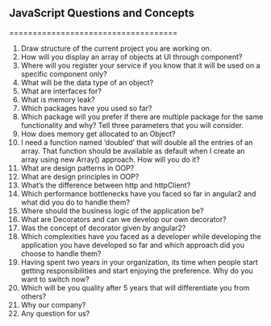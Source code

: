 ## JavaScript Questions and Concepts
====================================

1.	Draw structure of the current project you are working on.
2.	How will you display an array of objects at UI through component?
3.	Where will you register your service if you know that it will be used on a specific component only?
4.	What will be the data type of an object?
5.	What are interfaces for?
6.	What is memory leak?
7.	Which packages have you used so far?
8.	Which package will you prefer if there are multiple package for the same functionality and why? Tell three parameters that you will consider.
9.	How does memory get allocated to an Object?
10.	I need a function named ‘doubled’ that will double all the entries of an array. That function should be available as default when I create an array using new Array() approach. How will you do it?
11.	What are design patterns in OOP? 
12.	What are design principles in OOP?
13.	What’s the difference between http and httpClient?
14.	Which performance bottlenecks have you faced so far in angular2 and what did you do to handle them?
15.	Where should the business logic of the application be?
16.	What are Decorators and can we develop our own decorator?
17.	Was the concept of decorator given by angular2?
18.	Which complexities have you faced as a developer while developing the application you have developed so far and which approach did you choose to handle them?
19.	Having spent two years in your organization, its time when people start getting responsibilities and start enjoying the preference. Why do you want to switch now?
20.	Which will be you quality after 5 years that will differentiate you from others?
21.	Why our company?
22.	Any question for us?
